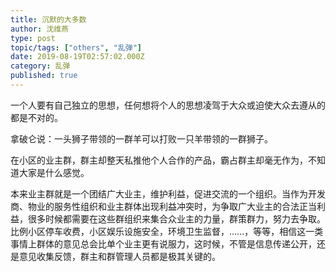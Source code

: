 ```yaml
---
title: 沉默的大多数
author: 沈维燕
type: post
topic/tags: ["others", "乱弹"]
date: 2019-08-19T02:57:02.000Z
category: 乱弹
published: true
---
```


一个人要有自己独立的思想，任何想将个人的思想凌驾于大众或迫使大众去遵从的都是不对的。

拿破仑说：一头狮子带领的一群羊可以打败一只羊带领的一群狮子。

在小区的业主群，群主却整天私推他个人合作的产品，霸占群主却毫无作为，不知道大家是什么感觉。

本来业主群就是一个团结广大业主，维护利益，促进交流的一个组织。当作为开发商、物业的服务性组织和业主群体出现利益冲突时，为争取广大业主的合法正当利益，很多时候都需要在这些群组织来集合众业主的力量，群策群力，努力去争取。比例小区停车收费，小区娱乐设施安全，环境卫生监督，......，等等，相信这一类事情上群体的意见总会比单个业主更有说服力，这时候，不管是信息传递公开，还是意见收集反馈，群主和群管理人员都是极其关键的。


